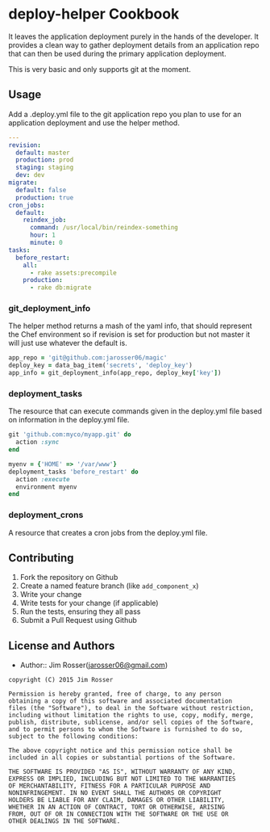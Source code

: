 deploy-helper Cookbook
======================
It leaves the application deployment purely in the
hands of the developer.  It provides a clean way to
gather deployment details from an application repo
that can then be used during the primary application
deployment.

This is very basic and only supports git at the moment.

Usage
-----
Add a .deploy.yml file to the git application repo
you plan to use for an application deployment and
use the helper method.

```yaml
---
revision:
  default: master
  production: prod
  staging: staging
  dev: dev
migrate:
  default: false
  production: true
cron_jobs:
  default:
    reindex_job:
      command: /usr/local/bin/reindex-something
      hour: 1
      minute: 0
tasks:
  before_restart:
    all:
      - rake assets:precompile
    production:
      - rake db:migrate
```

### git_deployment_info
The helper method returns a mash of the yaml info,
that should represent the Chef environment so if
revision is set for production but not master it
will just use whatever the default is.

```ruby
app_repo = 'git@github.com:jarosser06/magic'
deploy_key = data_bag_item('secrets', 'deploy_key')
app_info = git_deployment_info(app_repo, deploy_key['key'])
```

### deployment_tasks
The resource that can execute commands given in the deploy.yml
file based on information in the deploy.yml file.

```ruby
git 'github.com:myco/myapp.git' do
  action :sync
end

myenv = {'HOME' => '/var/www'}
deployment_tasks 'before_restart' do
  action :execute
  environment myenv
end
```

### deployment_crons
A resource that creates a cron jobs from the deploy.yml
file.

Contributing
------------
1. Fork the repository on Github
2. Create a named feature branch (like `add_component_x`)
3. Write your change
4. Write tests for your change (if applicable)
5. Run the tests, ensuring they all pass
6. Submit a Pull Request using Github

License and Authors
-------------------
- Author:: Jim Rosser(jarosser06@gmail.com)

```text
copyright (C) 2015 Jim Rosser

Permission is hereby granted, free of charge, to any person
obtaining a copy of this software and associated documentation
files (the "Software"), to deal in the Software without restriction,
including without limitation the rights to use, copy, modify, merge,
publish, distribute, sublicense, and/or sell copies of the Software,
and to permit persons to whom the Software is furnished to do so,
subject to the following conditions:

The above copyright notice and this permission notice shall be
included in all copies or substantial portions of the Software.

THE SOFTWARE IS PROVIDED "AS IS", WITHOUT WARRANTY OF ANY KIND,
EXPRESS OR IMPLIED, INCLUDING BUT NOT LIMITED TO THE WARRANTIES
OF MERCHANTABILITY, FITNESS FOR A PARTICULAR PURPOSE AND
NONINFRINGEMENT. IN NO EVENT SHALL THE AUTHORS OR COPYRIGHT
HOLDERS BE LIABLE FOR ANY CLAIM, DAMAGES OR OTHER LIABILITY,
WHETHER IN AN ACTION OF CONTRACT, TORT OR OTHERWISE, ARISING
FROM, OUT OF OR IN CONNECTION WITH THE SOFTWARE OR THE USE OR
OTHER DEALINGS IN THE SOFTWARE.
```
